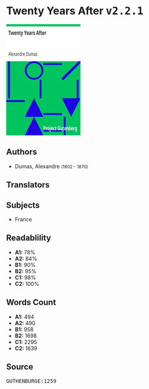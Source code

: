 # Twenty Years After <kbd>v2.2.1</kbd>

![](./cover.medium.jpg "")

## Authors


 - Dumas, Alexandre <small>(1802 - 1870)</small>

## Translators



## Subjects


 - France

## Readablility


 - **A1:** 78%
 - **A2:** 84%
 - **B1:** 90%
 - **B2:** 95%
 - **C1:** 98%
 - **C2:** 100%

## Words Count


 - **A1:** 494
 - **A2:** 490
 - **B1:** 958
 - **B2:** 1698
 - **C1:** 2295
 - **C2:** 1639

## Source


<kbd>GUTHENBURGE:1259</kbd>

